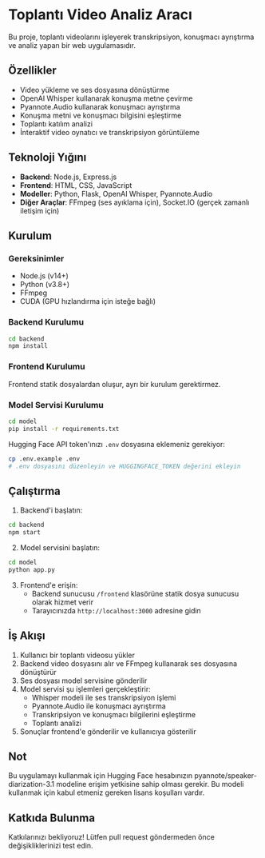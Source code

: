 # Toplantı Video Analiz Aracı

Bu proje, toplantı videolarını işleyerek transkripsiyon, konuşmacı ayrıştırma ve analiz yapan bir web uygulamasıdır.

## Özellikler

- Video yükleme ve ses dosyasına dönüştürme
- OpenAI Whisper kullanarak konuşma metne çevirme
- Pyannote.Audio kullanarak konuşmacı ayrıştırma
- Konuşma metni ve konuşmacı bilgisini eşleştirme
- Toplantı katılım analizi
- İnteraktif video oynatıcı ve transkripsiyon görüntüleme

## Teknoloji Yığını

- **Backend**: Node.js, Express.js
- **Frontend**: HTML, CSS, JavaScript
- **Modeller**: Python, Flask, OpenAI Whisper, Pyannote.Audio
- **Diğer Araçlar**: FFmpeg (ses ayıklama için), Socket.IO (gerçek zamanlı iletişim için)

## Kurulum

### Gereksinimler

- Node.js (v14+)
- Python (v3.8+)
- FFmpeg
- CUDA (GPU hızlandırma için isteğe bağlı)

### Backend Kurulumu

```bash
cd backend
npm install
```

### Frontend Kurulumu

Frontend statik dosyalardan oluşur, ayrı bir kurulum gerektirmez.

### Model Servisi Kurulumu

```bash
cd model
pip install -r requirements.txt
```

Hugging Face API token'ınızı `.env` dosyasına eklemeniz gerekiyor:

```bash
cp .env.example .env
# .env dosyasını düzenleyin ve HUGGINGFACE_TOKEN değerini ekleyin
```

## Çalıştırma

1. Backend'i başlatın:

```bash
cd backend
npm start
```

2. Model servisini başlatın:

```bash
cd model
python app.py
```

3. Frontend'e erişin:
   - Backend sunucusu `/frontend` klasörüne statik dosya sunucusu olarak hizmet verir
   - Tarayıcınızda `http://localhost:3000` adresine gidin

## İş Akışı

1. Kullanıcı bir toplantı videosu yükler
2. Backend video dosyasını alır ve FFmpeg kullanarak ses dosyasına dönüştürür
3. Ses dosyası model servisine gönderilir
4. Model servisi şu işlemleri gerçekleştirir:
   - Whisper modeli ile ses transkripsiyon işlemi
   - Pyannote.Audio ile konuşmacı ayrıştırma
   - Transkripsiyon ve konuşmacı bilgilerini eşleştirme
   - Toplantı analizi
5. Sonuçlar frontend'e gönderilir ve kullanıcıya gösterilir

## Not

Bu uygulamayı kullanmak için Hugging Face hesabınızın pyannote/speaker-diarization-3.1 modeline erişim yetkisine sahip olması gerekir. Bu modeli kullanmak için kabul etmeniz gereken lisans koşulları vardır.

## Katkıda Bulunma

Katkılarınızı bekliyoruz! Lütfen pull request göndermeden önce değişikliklerinizi test edin. 